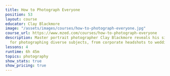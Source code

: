 ```yaml
---
title: How to Photograph Everyone
position: 53
layout: course
educator: Clay Blackmore
image: "/assets/images/courses/how-to-photograph-everyone.jpg"
course_url: https://www.mzed.com/courses/how-to-photograph-everyone
description: Master portrait photographer Clay Blackmore reveals his signature techniques
  for photographing diverse subjects, from corporate headshots to wedding portraits.
lessons: 4
runtime: 6h 45m
topics: photography
show_stats: true
show_pricing: true
---
```


